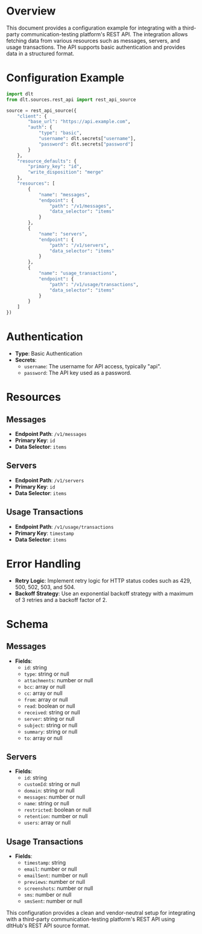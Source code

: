 # Overview

This document provides a configuration example for integrating with a third-party communication-testing platform's REST API. The integration allows fetching data from various resources such as messages, servers, and usage transactions. The API supports basic authentication and provides data in a structured format.

# Configuration Example

```python
import dlt
from dlt.sources.rest_api import rest_api_source

source = rest_api_source({
    "client": {
        "base_url": "https://api.example.com",
        "auth": {
            "type": "basic",
            "username": dlt.secrets["username"],
            "password": dlt.secrets["password"]
        }
    },
    "resource_defaults": {
        "primary_key": "id",
        "write_disposition": "merge"
    },
    "resources": [
        {
            "name": "messages",
            "endpoint": {
                "path": "/v1/messages",
                "data_selector": "items"
            }
        },
        {
            "name": "servers",
            "endpoint": {
                "path": "/v1/servers",
                "data_selector": "items"
            }
        },
        {
            "name": "usage_transactions",
            "endpoint": {
                "path": "/v1/usage/transactions",
                "data_selector": "items"
            }
        }
    ]
})
```

# Authentication

- **Type**: Basic Authentication
- **Secrets**:
  - `username`: The username for API access, typically "api".
  - `password`: The API key used as a password.

# Resources

## Messages
- **Endpoint Path**: `/v1/messages`
- **Primary Key**: `id`
- **Data Selector**: `items`

## Servers
- **Endpoint Path**: `/v1/servers`
- **Primary Key**: `id`
- **Data Selector**: `items`

## Usage Transactions
- **Endpoint Path**: `/v1/usage/transactions`
- **Primary Key**: `timestamp`
- **Data Selector**: `items`

# Error Handling

- **Retry Logic**: Implement retry logic for HTTP status codes such as 429, 500, 502, 503, and 504.
- **Backoff Strategy**: Use an exponential backoff strategy with a maximum of 3 retries and a backoff factor of 2.

# Schema

## Messages
- **Fields**:
  - `id`: string
  - `type`: string or null
  - `attachments`: number or null
  - `bcc`: array or null
  - `cc`: array or null
  - `from`: array or null
  - `read`: boolean or null
  - `received`: string or null
  - `server`: string or null
  - `subject`: string or null
  - `summary`: string or null
  - `to`: array or null

## Servers
- **Fields**:
  - `id`: string
  - `customId`: string or null
  - `domain`: string or null
  - `messages`: number or null
  - `name`: string or null
  - `restricted`: boolean or null
  - `retention`: number or null
  - `users`: array or null

## Usage Transactions
- **Fields**:
  - `timestamp`: string
  - `email`: number or null
  - `emailSent`: number or null
  - `previews`: number or null
  - `screenshots`: number or null
  - `sms`: number or null
  - `smsSent`: number or null

This configuration provides a clean and vendor-neutral setup for integrating with a third-party communication-testing platform's REST API using dltHub's REST API source format.
